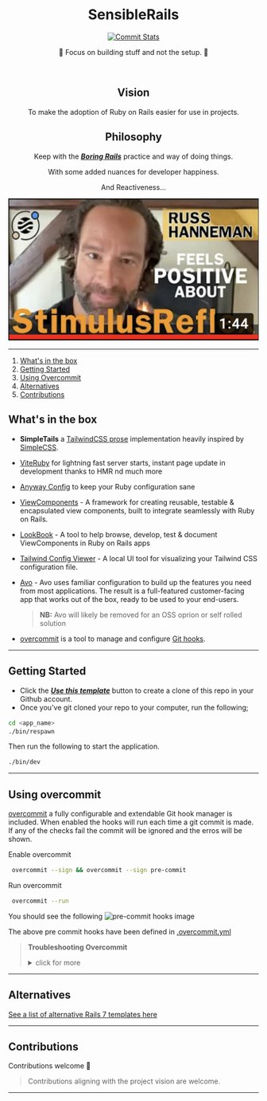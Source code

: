<div align="center" dir="auto">
  <h1>SensibleRails</h1>
<a target="_blank" rel="noopener noreferrer" href="https://github.com/davidteren/sensible_rails_starter"><img  width="480px" alt="Commit Stats" src="https://raw.githubusercontent.com/davidteren/sensible_rails_starter/48bd5aa6633b2c25ef1d2144d923d1072ac6cbeb/docs/images/rails-imageb.PNG" style="max-width: 50%;"></a>

<p>🚀 Focus on building stuff and not the setup. 🚀</p>
<br>

## Vision
To make the adoption of Ruby on Rails easier for use in projects.

## Philosophy
Keep with the _**[Boring Rails](https://boringrails.com/)**_ practice and way of doing things.

With some added nuances for developer happiness.

And Reactiveness...


[![Russ Hanneman feels positive about StimulusReflex](./docs/images/russ.png)](https://www.youtube.com/watch?v=dQw4w9WgXcQ)


<hr>
</div>

<ol>
<li><a href="#whats-in-the-box">What's in the box</a></li>
<li><a href="#getting-started">Getting Started</a></li>
<li><a href="#using-overcommit">Using Overcommit</a></li>
<li><a href="#alternatives">Alternatives</a></li>
<li><a href="#contributions">Contributions</a></li>
</ol>





## What's in the box


- **SimpleTails** a [TailwindCSS prose](https://tailwindcss.com/docs/typography-plugin) implementation heavily inspired by [SimpleCSS](https://simplecss.org/).

- [ViteRuby](https://vite-ruby.netlify.app/) for lightning fast server starts, instant page update in development thanks to HMR nd much more

- [Anyway Config](https://github.com/palkan/anyway_config) to keep your Ruby configuration sane

- [ViewComponents](https://viewcomponent.org/) - A framework for creating reusable, testable & encapsulated view components, built to integrate seamlessly with Ruby on Rails.

- [LookBook](https://github.com/ViewComponent/lookbook) - A tool to help browse, develop, test & document ViewComponents in Ruby on Rails apps

- [Tailwind Config Viewer](https://github.com/rogden/tailwind-config-viewer) - A local UI tool for visualizing your Tailwind CSS configuration file.

- [Avo](https://avohq.io/) - Avo uses familiar configuration to build up the features you need from most applications.
  The result is a full-featured customer-facing app that works out of the box, ready to be used to your end-users. 
  > **NB:** Avo will likely  be removed for an OSS oprion or self rolled solution 

- [overcommit](https://github.com/sds/overcommit) is a tool to manage and configure [Git hooks](https://git-scm.com/book/en/v2/Customizing-Git-Git-Hooks).
---

## Getting Started

- Click the [**_Use this template_**](https://github.com/davidteren/sensible_rails_starter/generate) button to create a
  clone of this repo in your Github account.
- Once you've git cloned your repo to your computer, run the following;

```bash
cd <app_name>
./bin/respawn
```

Then run the following to start the application.

```bash
./bin/dev
```

 ---

## Using overcommit

[overcommit](https://github.com/sds/overcommit) a fully configurable and extendable Git hook manager is included.
When enabled the hooks will run each time a git commit is made. If any of the checks fail the commit will be ignored and
the erros will be shown.

Enable overcommit

```bash
 overcommit --sign && overcommit --sign pre-commit
````

Run overcommit

```bash
 overcommit --run
````

You should see the following
![pre-commit hooks image](docs/images/overcommit-run.png)

The above pre commit hooks have been defined in [.overcommit.yml](.overcommit.yml)


> **Troubleshooting Overcommit**
    <details>
      <summary>click for more</summary>
> 
>  If you get errors try running the following anf then the above steps.
>     
>     overcommit --uninstall

---

## Alternatives

[See a list of alternative Rails 7 templates here](docs/sensibles/alternatives.md)

---

## Contributions

Contributions welcome 🤗

> Contributions aligning with the project vision are welcome.

---
